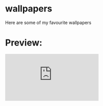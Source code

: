 # wallpapers

Here are some of my favourite wallpapers

# Preview:

![Preview](https://github.com/Styleads/wallpapers/blob/main/preview.md)
